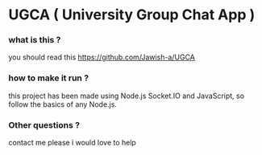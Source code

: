 # UGCA ( University Group Chat App )

### what is this ?
 
 you should read this https://github.com/Jawish-a/UGCA
 
 ### how to make it run ?
 
 this project has been made using Node.js Socket.IO and JavaScript, so follow the basics of any Node.js.
 
 ### Other questions ?
 contact me please i would love to help
